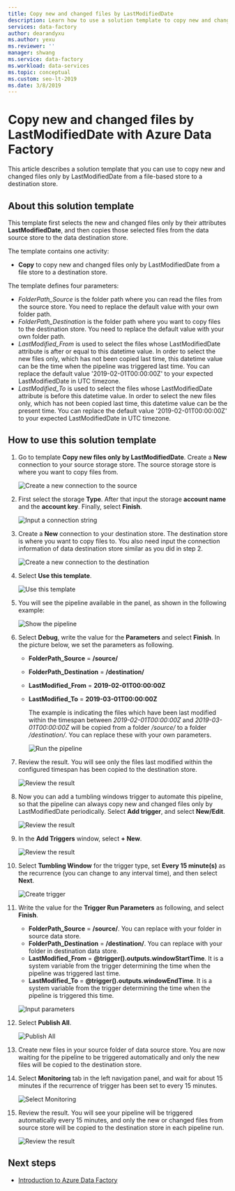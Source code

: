 ```yaml
---
title: Copy new and changed files by LastModifiedDate
description: Learn how to use a solution template to copy new and changed files by LastModifiedDate with Azure Data Factory.
services: data-factory
author: dearandyxu
ms.author: yexu
ms.reviewer: ''
manager: shwang
ms.service: data-factory
ms.workload: data-services
ms.topic: conceptual
ms.custom: seo-lt-2019
ms.date: 3/8/2019
---
```


# Copy new and changed files by LastModifiedDate with Azure Data Factory

This article describes a solution template that you can use to copy new and changed files only by LastModifiedDate from a file-based store to a destination store. 

## About this solution template

This template first selects the new and changed files only by their attributes **LastModifiedDate**, and then copies those selected files from the data source store to the data destination store.

The template contains one activity:
- **Copy** to copy new and changed files only by LastModifiedDate from a file store to a destination store.

The template defines four parameters:
-  *FolderPath_Source* is the folder path where you can read the files from the source store. You need to replace the default value with your own folder path.
-  *FolderPath_Destination* is the folder path where you want to copy files to the destination store. You need to replace the default value with your own folder path.
-  *LastModified_From* is used to select the files whose LastModifiedDate attribute is after or equal to this datetime value.  In order to select the new files only, which has not been copied last time, this datetime value can be the time when the pipeline was triggered last time. You can replace the default value '2019-02-01T00:00:00Z' to your expected LastModifiedDate in UTC timezone. 
-  *LastModified_To* is used to select the files whose LastModifiedDate attribute is before this datetime value. In order to select the new files only, which has not been copied last time, this datetime value can be the present time.  You can replace the default value '2019-02-01T00:00:00Z' to your expected LastModifiedDate in UTC timezone. 

## How to use this solution template

1. Go to template **Copy new files only by LastModifiedDate**. Create a **New** connection to your source storage store. The source storage store is where you want to copy files from.

    ![Create a new connection to the source](media/solution-template-copy-new-files-lastmodifieddate/copy-new-files-lastmodifieddate1.png)
	
2. First select the storage **Type**. After that input the storage **account name** and the **account key**. Finally, select **Finish**.

    ![Input a connection string](media/solution-template-copy-new-files-lastmodifieddate/copy-new-files-lastmodifieddate2.png)
	
3. Create a **New** connection to your destination store. The destination store is where you want to copy files to. You also need input the connection information of data destination store similar as you did in step 2.

    ![Create a new connection to the destination](media/solution-template-copy-new-files-lastmodifieddate/copy-new-files-lastmodifieddate3.png)

4. Select **Use this template**.

    ![Use this template](media/solution-template-copy-new-files-lastmodifieddate/copy-new-files-lastmodifieddate4.png)
	
5. You will see the pipeline available in the panel, as shown in the following example:

    ![Show the pipeline](media/solution-template-copy-new-files-lastmodifieddate/copy-new-files-lastmodifieddate5.png)

6. Select **Debug**, write the value for the **Parameters** and select **Finish**.  In the picture below, we set the parameters as following.
   - **FolderPath_Source** = **/source/**
   - **FolderPath_Destination** = **/destination/**
   - **LastModified_From** =  **2019-02-01T00:00:00Z**
   - **LastModified_To** = **2019-03-01T00:00:00Z**
	
     The example is indicating the files which have been last modified within the timespan between *2019-02-01T00:00:00Z* and *2019-03-01T00:00:00Z* will be copied from a folder */source/* to a folder */destination/*.  You can replace these with your own parameters.
	
     ![Run the pipeline](media/solution-template-copy-new-files-lastmodifieddate/copy-new-files-lastmodifieddate6.png)

7. Review the result. You will see only the files last modified within the configured timespan has been copied to the destination store.

    ![Review the result](media/solution-template-copy-new-files-lastmodifieddate/copy-new-files-lastmodifieddate7.png)
	
8. Now you can add a tumbling windows trigger to automate this pipeline, so that the pipeline can always copy new and changed files only by LastModifiedDate periodically.  Select **Add trigger**, and select **New/Edit**.

    ![Review the result](media/solution-template-copy-new-files-lastmodifieddate/copy-new-files-lastmodifieddate8.png)
	
9. In the **Add Triggers** window, select **+ New**.

    ![Review the result](media/solution-template-copy-new-files-lastmodifieddate/copy-new-files-lastmodifieddate9.png)

10. Select **Tumbling Window** for the trigger type, set **Every 15 minute(s)** as the recurrence (you can change to any interval time), and then select **Next**.

    ![Create trigger](media/solution-template-copy-new-files-lastmodifieddate/copy-new-files-lastmodifieddate10.png)	
	
11. Write the value for the **Trigger Run Parameters** as following, and select **Finish**.
    - **FolderPath_Source** = **/source/**.  You can replace with your folder in source data store.
    - **FolderPath_Destination** = **/destination/**.  You can replace with your folder in destination data store.
    - **LastModified_From** =  **\@trigger().outputs.windowStartTime**.  It is a system variable from the trigger determining the time when the pipeline was triggered last time.
    - **LastModified_To** = **\@trigger().outputs.windowEndTime**.  It is a system variable from the trigger determining the time when the pipeline is triggered this time.
	
    ![Input parameters](media/solution-template-copy-new-files-lastmodifieddate/copy-new-files-lastmodifieddate11.png)
	
12. Select **Publish All**.
	
    ![Publish All](media/solution-template-copy-new-files-lastmodifieddate/copy-new-files-lastmodifieddate12.png)

13. Create new files in your source folder of data source store.  You are now waiting for the pipeline to be triggered automatically and only the new files will be copied to the destination store.

14. Select **Monitoring** tab in the left navigation panel, and wait for about 15 minutes if the recurrence of trigger has been set to every 15 minutes. 

    ![Select Monitoring](media/solution-template-copy-new-files-lastmodifieddate/copy-new-files-lastmodifieddate14.png)

15. Review the result. You will see your pipeline will be triggered automatically every 15 minutes, and only the new or changed files from source store will be copied to the destination store in each pipeline run.

    ![Review the result](media/solution-template-copy-new-files-lastmodifieddate/copy-new-files-lastmodifieddate15.png)
	
## Next steps

- [Introduction to Azure Data Factory](introduction.md)

